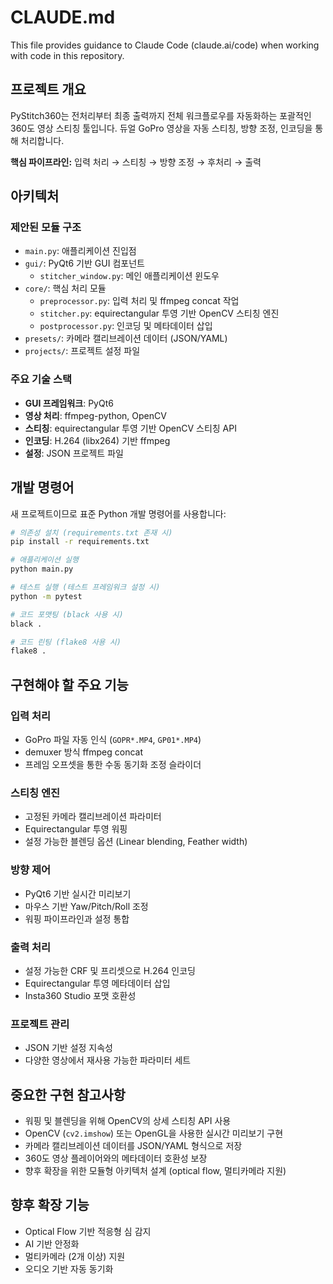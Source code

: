 # CLAUDE.md

This file provides guidance to Claude Code (claude.ai/code) when working with code in this repository.

## 프로젝트 개요

PyStitch360는 전처리부터 최종 출력까지 전체 워크플로우를 자동화하는 포괄적인 360도 영상 스티칭 툴입니다. 듀얼 GoPro 영상을 자동 스티칭, 방향 조정, 인코딩을 통해 처리합니다.

**핵심 파이프라인:** 입력 처리 → 스티칭 → 방향 조정 → 후처리 → 출력

## 아키텍처

### 제안된 모듈 구조
- `main.py`: 애플리케이션 진입점
- `gui/`: PyQt6 기반 GUI 컴포넌트
  - `stitcher_window.py`: 메인 애플리케이션 윈도우
- `core/`: 핵심 처리 모듈
  - `preprocessor.py`: 입력 처리 및 ffmpeg concat 작업
  - `stitcher.py`: equirectangular 투영 기반 OpenCV 스티칭 엔진
  - `postprocessor.py`: 인코딩 및 메타데이터 삽입
- `presets/`: 카메라 캘리브레이션 데이터 (JSON/YAML)
- `projects/`: 프로젝트 설정 파일

### 주요 기술 스택
- **GUI 프레임워크**: PyQt6
- **영상 처리**: ffmpeg-python, OpenCV
- **스티칭**: equirectangular 투영 기반 OpenCV 스티칭 API
- **인코딩**: H.264 (libx264) 기반 ffmpeg
- **설정**: JSON 프로젝트 파일

## 개발 명령어

새 프로젝트이므로 표준 Python 개발 명령어를 사용합니다:

```bash
# 의존성 설치 (requirements.txt 존재 시)
pip install -r requirements.txt

# 애플리케이션 실행
python main.py

# 테스트 실행 (테스트 프레임워크 설정 시)
python -m pytest

# 코드 포맷팅 (black 사용 시)
black .

# 코드 린팅 (flake8 사용 시)
flake8 .
```

## 구현해야 할 주요 기능

### 입력 처리
- GoPro 파일 자동 인식 (`GOPR*.MP4`, `GP01*.MP4`)
- demuxer 방식 ffmpeg concat
- 프레임 오프셋을 통한 수동 동기화 조정 슬라이더

### 스티칭 엔진
- 고정된 카메라 캘리브레이션 파라미터
- Equirectangular 투영 워핑
- 설정 가능한 블렌딩 옵션 (Linear blending, Feather width)

### 방향 제어
- PyQt6 기반 실시간 미리보기
- 마우스 기반 Yaw/Pitch/Roll 조정
- 워핑 파이프라인과 설정 통합

### 출력 처리
- 설정 가능한 CRF 및 프리셋으로 H.264 인코딩
- Equirectangular 투영 메타데이터 삽입
- Insta360 Studio 포맷 호환성

### 프로젝트 관리
- JSON 기반 설정 지속성
- 다양한 영상에서 재사용 가능한 파라미터 세트

## 중요한 구현 참고사항

- 워핑 및 블렌딩을 위해 OpenCV의 상세 스티칭 API 사용
- OpenCV (`cv2.imshow`) 또는 OpenGL을 사용한 실시간 미리보기 구현
- 카메라 캘리브레이션 데이터를 JSON/YAML 형식으로 저장
- 360도 영상 플레이어와의 메타데이터 호환성 보장
- 향후 확장을 위한 모듈형 아키텍처 설계 (optical flow, 멀티카메라 지원)

## 향후 확장 기능
- Optical Flow 기반 적응형 심 감지
- AI 기반 안정화
- 멀티카메라 (2개 이상) 지원
- 오디오 기반 자동 동기화